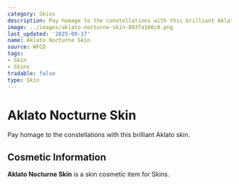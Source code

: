 ```yaml
---
category: Skins
description: Pay homage to the constellations with this brilliant Aklato skin.
image: ../images/aklato-nocturne-skin-893fa166c0.png
last_updated: '2025-09-17'
name: Aklato Nocturne Skin
source: WFCD
tags:
- Skin
- Skins
tradable: false
type: Skin
---
```


# Aklato Nocturne Skin

Pay homage to the constellations with this brilliant Aklato skin.

## Cosmetic Information

**Aklato Nocturne Skin** is a skin cosmetic item for Skins.

